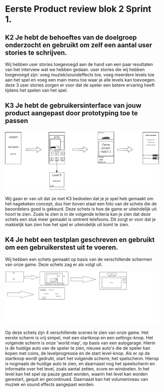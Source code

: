 # Eerste Product review blok 2 Sprint 1.

## K2 Je hebt de behoeftes van de doelgroep onderzocht en gebruikt om zelf een aantal user stories te schrijven. 
Wij hebben user stories toegevoegd aan de hand van een paar resultaten van het interview wat we hebben gedaan. user stories die wij hebben toegevoegd zijn: voeg muziek/soundeffects toe, voeg meerdere levels toe aan het spel en voeg een main menu toe waar je alle levels kan toevoegen. deze 3 user stories zorgen er voor dat de speler een betere ervaring heeft tijdens het spelen van het spel.

## K3 Je hebt de gebruikersinterface van jouw product aangepast door prototyping toe te passen 
<img alt="sketch of our game" src="./../images/DrawingPrototypeGame.png" width = 600> </br>

Wij gaan er van uit dat ze met K3 bedoelen dat je je spel heb gemaakt om het nagekeken concept, dus hier boven staat een foto van de schets die de beoordelers goed is gekeurd. Deze schets is hoe de game er uiteindelijk uit hoort te zien. Zoals te zien is in de volgende kriteria kan je zien dat deze schets een stuk meer gemaakt is omtrent telefoons. Dit zorgt er voor dat je makkelijk kan zien hoe het spel er uiteindelijk uit komt te zien.
## K4 Je hebt een testplan geschreven en gebruikt om een gebruikerstest uit te voeren.

Wij hebben een schets gemaakt op basis van de verschillende schermen van onze game. Deze schets zag er als volgt uit. 

<img alt="sketch of our game" src="./../images/DrawingGame.png" width = 2000>

Op deze schets zijn 4 verschillende scenes te zien van onze game. Het eerste scherm is vrij simpel, met een startknop en een settings-knop. Het volgende scherm is onze 'world map', op basis van een autogarage. Hierin is de huidige auto van de speler te zien, nieuwe auto's die de speler kan kopen met coins, de levelprogressie en de start level-knop. Als er op de startknop wordt gedrukt, start het volgende scherm; het spelscherm. Hierop is nogmaals de huidige auto te zien, en daarnaast nog het speelscherm en informatie over het level, zoals aantal zetten, score en windoelen. In het level kan het spel op pauze gezet worden, waarin het level kan worden gerestart, gequit en gecontinued. Daarnaast kan het volumeniveau van muziek en sound effects aangepast worden.